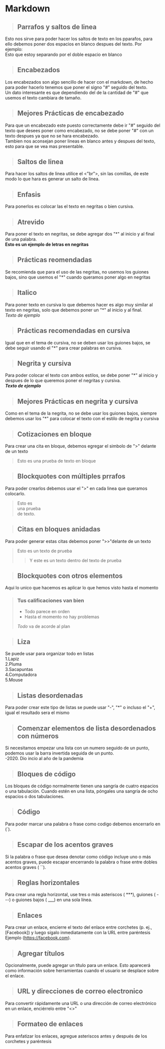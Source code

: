 #
# Markdown #

>## Parrafos y saltos de linea ##
Esto nos sirve para poder hacer los saltos de texto en los pparafos, para ello debemos poner dos espacios en blanco despues del texto.
Por ejemplo:   
Esto que estoy separando por el doble espacio en blanco

>## Encabezados ## 
Los encabezados son algo sencillo de hacer con el markdown, de hecho para poder hacerlo tenemos que poner el signo "#" seguido del texto.  
Un dato interesante es que dependiendo del de la cantidad de "#" que usemos el texto cambiara de tamaño.

>## Mejores Prácticas de encabezado ##
Para que un encabezado este puesto correctamente debe ir "#" seguido del texto que desees poner como encabezado, no se debe poner "#" con un texto despues ya que no se hara encabezado.  
Tambien nos aconsejan poner lineas en blanco antes y despues del texto, esto para que se vea mas presentable.
  
>## Saltos de linea ##
Para hacer los saltos de linea utilice el <"br">, sin las comillas, de este modo lo que hara es generar un salto de linea. <br>

>## Enfasis ##
Para ponerlos es colocar las el texto en negritas o bien cursiva.  

>## Atrevido ##
Para poner el texto en negritas, se debe agregar dos "*" al inicio y al final de una palabra.  
**Esto es un ejemplo de letras en negritas**  

>## Prácticas reomendadas ##  
Se recomienda que para el uso de las negritas, no usemos los guiones bajos, sino que usemos el "*" cuando queramos poner algo en negritas

>## Italico ##
Para poner texto en cursiva lo que debemos hacer es algo muy similar al texto en negritas, solo que debemos poner un "*" al inicio y al final.  
*Texto de ejemplo*

>## Prácticas recomendadas en cursiva ##
Igual que en el tema de cursiva, no se deben usar los guiones bajos, se debe seguir usando el "*" para crear palabras en cursiva.

>## Negrita y cursiva ##
Para poder colocar el texto con ambos estilos, se debe poner "*" al inicio y despues de lo que queremos poner el negritas y cursiva.  
***Texto de ejemplo***
>## Mejores Prácticas en negrita y cursiva ##
Como en el tema de la negrita, no se debe usar los guiones bajos, siempre debemos usar los "*" para colocar el texto con el estilo de negrita y cursiva
>## Cotizaciones en bloque ##
Para crear una cita en bloque, debemos egregar el simbolo de ">" delante de un texto
  
>Esto es una prueba de texto en bloque

>## Blockquotes con múltiples prrafos ##
Para poder crearlos debemos usar el ">" en cada linea que queramos colocarlo.  
>Esto es   
>una prueba  
>de texto.

>## Citas en bloques anidadas ##
Para poder generar estas citas debemos poner ">>"delante de un texto
>Esto es un texto de prueba
>>Y este es un texto dentro del texto de prueba


>## Blockquotes con otros elementos ##
Aqui lo unico que hacemos es aplicar lo que hemos visto hasta el momento

>### Tus calificaciones van bien ###   
>
> - Todo parece en orden  
> - Hasta el momento no hay problemas
> 
> *Todo* va de acorde al plan

>## Liza ##
Se puede usar para organizar todo en listas  
1.Lapiz  
2.Pluma  
3.Sacapuntas  
4.Computadora  
5.Mouse  

>## Listas desordenadas ##
Para poder crear este tipo de listas se puede usar "-", "*" o incluso el "+", igual el resultado sera el mismo  

>## Comenzar elementos de lista desordenados con números ##
Si necesitamos empezar una lista con un numero seguido de un punto, podemos usar la barra invertida seguida de un punto.  
-2020\. Dio incio al año de la pandemia

>## Bloques de código
Los bloques de código normalmente tienen una sangría de cuatro espacios o una tabulación. Cuando estén en una lista, póngales una sangría de ocho espacios o dos tabulaciones.

>## Código ##
Para poder marcar una palabra o frase como codigo debemos encerrarlo en (`).

>## Escapar de los acentos graves ##
Si la palabra o frase que desea denotar como código incluye uno o más acentos graves, puede escapar encerrando la palabra o frase entre dobles acentos graves ( ``).

>## Reglas horizontales ##
Para crear una regla horizontal, use tres o más asteriscos ( ***), guiones ( ---) o guiones bajos ( ___) en una sola línea.
>## Enlaces ##
Para crear un enlace, encierre el texto del enlace entre corchetes (p. ej., [Facebook]) y luego sígalo inmediatamente con la URL entre paréntesis    Ejemplo (https://facebook.com).

>## Agregar títulos ##
Opcionalmente, puede agregar un título para un enlace. Esto aparecerá como información sobre herramientas cuando el usuario se desplace sobre el enlace.

>## URL y direcciones de correo electronico ##
Para convertir rápidamente una URL o una dirección de correo electrónico en un enlace, enciérrelo entre "<>"
>## Formateo de enlaces ##
Para enfatizar los enlaces, agregue asteriscos antes y después de los corchetes y paréntesis
